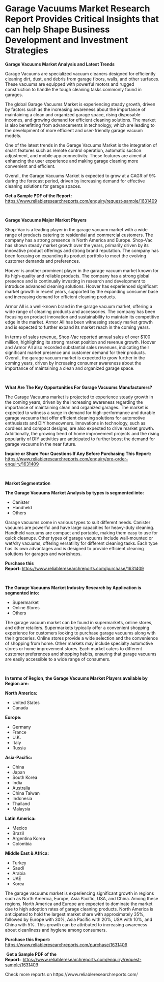 <p><h1>Garage Vacuums Market Research Report Provides Critical Insights that can help Shape Business Development and Investment Strategies</h1></p><p><strong>Garage Vacuums Market Analysis and Latest Trends</strong></p>
<p><p>Garage Vacuums are specialized vacuum cleaners designed for efficiently cleaning dirt, dust, and debris from garage floors, walls, and other surfaces. These vacuums are equipped with powerful motors and rugged construction to handle the tough cleaning tasks commonly found in garages.</p><p>The global Garage Vacuums Market is experiencing steady growth, driven by factors such as the increasing awareness about the importance of maintaining a clean and organized garage space, rising disposable incomes, and growing demand for efficient cleaning solutions. The market is also benefitting from advancements in technology, which are leading to the development of more efficient and user-friendly garage vacuum models.</p><p>One of the latest trends in the Garage Vacuums Market is the integration of smart features such as remote control operation, automatic suction adjustment, and mobile app connectivity. These features are aimed at enhancing the user experience and making garage cleaning more convenient and efficient.</p><p>Overall, the Garage Vacuums Market is expected to grow at a CAGR of 9% during the forecast period, driven by increasing demand for effective cleaning solutions for garage spaces.</p></p>
<p><strong>Get a Sample PDF of the Report:&nbsp;</strong> <a href="https://www.reliableresearchreports.com/enquiry/request-sample/1631409">https://www.reliableresearchreports.com/enquiry/request-sample/1631409</a></p>
<p>&nbsp;</p>
<p><strong>Garage Vacuums Major Market Players</strong></p>
<p><p>Shop-Vac is a leading player in the garage vacuum market with a wide range of products catering to residential and commercial customers. The company has a strong presence in North America and Europe. Shop-Vac has shown steady market growth over the years, primarily driven by its innovative product offerings and strong brand reputation. The company has been focusing on expanding its product portfolio to meet the evolving customer demands and preferences.</p><p>Hoover is another prominent player in the garage vacuum market known for its high-quality and reliable products. The company has a strong global presence and is continually investing in research and development to introduce advanced cleaning solutions. Hoover has experienced significant market growth in recent years, supported by the expanding consumer base and increasing demand for efficient cleaning products.</p><p>Armor All is a well-known brand in the garage vacuum market, offering a wide range of cleaning products and accessories. The company has been focusing on product innovation and sustainability to maintain its competitive edge in the market. Armor All has been witnessing steady market growth and is expected to further expand its market reach in the coming years.</p><p>In terms of sales revenue, Shop-Vac reported annual sales of over $100 million, highlighting its strong market position and revenue growth. Hoover and Armor All also recorded substantial sales revenues, indicating their significant market presence and customer demand for their products. Overall, the garage vacuum market is expected to grow further in the coming years, driven by increasing consumer awareness about the importance of maintaining a clean and organized garage space.</p></p>
<p>&nbsp;</p>
<p><strong>What Are The Key Opportunities For Garage Vacuums Manufacturers?</strong></p>
<p><p>The Garage Vacuums market is projected to experience steady growth in the coming years, driven by the increasing awareness regarding the importance of maintaining clean and organized garages. The market is expected to witness a surge in demand for high-performance and durable garage vacuums that offer efficient cleaning solutions for automotive enthusiasts and DIY homeowners. Innovations in technology, such as cordless and compact designs, are also expected to drive market growth. Additionally, the growing trend of home improvement projects and the rising popularity of DIY activities are anticipated to further boost the demand for garage vacuums in the near future.</p></p>
<p><strong>Inquire or Share Your Questions If Any Before Purchasing This Report:</strong> <a href="https://www.reliableresearchreports.com/enquiry/pre-order-enquiry/1631409">https://www.reliableresearchreports.com/enquiry/pre-order-enquiry/1631409</a></p>
<p>&nbsp;</p>
<p><strong>Market Segmentation</strong></p>
<p><strong>The Garage Vacuums Market Analysis by types is segmented into:</strong></p>
<p><ul><li>Canister</li><li>Handheld</li><li>Others</li></ul></p>
<p><p>Garage vacuums come in various types to suit different needs. Canister vacuums are powerful and have large capacities for heavy-duty cleaning. Handheld vacuums are compact and portable, making them easy to use for quick cleanups. Other types of garage vacuums include wall-mounted or wet/dry vacuums, offering versatility for different cleaning tasks. Each type has its own advantages and is designed to provide efficient cleaning solutions for garages and workshops.</p></p>
<p><strong>Purchase this Report:&nbsp;</strong><a href="https://www.reliableresearchreports.com/purchase/1631409">https://www.reliableresearchreports.com/purchase/1631409</a></p>
<p>&nbsp;</p>
<p><strong>The Garage Vacuums Market Industry Research by Application is segmented into:</strong></p>
<p><ul><li>Supermarket</li><li>Online Stores</li><li>Others</li></ul></p>
<p><p>The garage vacuum market can be found in supermarkets, online stores, and other retailers. Supermarkets typically offer a convenient shopping experience for customers looking to purchase garage vacuums along with their groceries. Online stores provide a wide selection and the convenience of shopping from home. Other markets may include specialty automotive stores or home improvement stores. Each market caters to different customer preferences and shopping habits, ensuring that garage vacuums are easily accessible to a wide range of consumers.</p></p>
<p>&nbsp;</p>
<p><strong>In terms of Region, the Garage Vacuums Market Players available by Region are:</strong></p>
<p>
    <p> <strong> North America: </strong>
        <ul>
            <li>United States</li>
            <li>Canada</li>
        </ul>
        </p> 
    <p> <strong> Europe: </strong>
        <ul>
            <li>Germany</li>
            <li>France</li>
            <li>U.K.</li>
            <li>Italy</li>
            <li>Russia</li>
        </ul>
        </p> 
    <p> <strong> Asia-Pacific: </strong>
        <ul>
            <li>China</li>
            <li>Japan</li>
            <li>South Korea</li>
            <li>India</li>
            <li>Australia</li>
            <li>China Taiwan</li>
            <li>Indonesia</li>
            <li>Thailand</li>
            <li>Malaysia</li>
        </ul>
        </p> 
    <p> <strong> Latin America: </strong>
        <ul>
            <li>Mexico</li>
            <li>Brazil</li>
            <li>Argentina Korea</li>
            <li>Colombia</li>
        </ul>
        </p> 
    <p> <strong> Middle East & Africa: </strong>
        <ul>
            <li>Turkey</li>
            <li>Saudi</li>
            <li>Arabia</li>
            <li>UAE</li>
            <li>Korea</li>
        </ul>
    </p>
    </p>
<p><p>The garage vacuums market is experiencing significant growth in regions such as North America, Europe, Asia Pacific, USA, and China. Among these regions, North America and Europe are expected to dominate the market due to high adoption rates of garage cleaning products. North America is anticipated to hold the largest market share with approximately 35%, followed by Europe with 30%, Asia Pacific with 20%, USA with 10%, and China with 5%. This growth can be attributed to increasing awareness about cleanliness and hygiene among consumers.</p></p>
<p><strong>Purchase this Report: </strong><a href="https://www.reliableresearchreports.com/purchase/1631409">https://www.reliableresearchreports.com/purchase/1631409</a></p>
<p>&nbsp;<strong>Get a Sample PDF of the Report:&nbsp;&nbsp;</strong><a href="https://www.reliableresearchreports.com/enquiry/request-sample/1631409">https://www.reliableresearchreports.com/enquiry/request-sample/1631409</a></p>
<p><strong></strong></p>
<p>Check more reports on https://www.reliableresearchreports.com/</p>